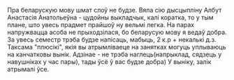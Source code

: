 Пра беларускую мову шмат слоў не будзе. 
Вяла сію дысцыпліну Албут Анастасія Анатольеўна - цудойны выкладчык, калі коратка, то у тым плане, што увесь прадмет прайшоў ну вельмі легка.
На парах напружвацца асоба не прыходзілася, бо беларусую мову я ведаў добра. За увесь семестр трэба будзе напісаць,
мабыць, 2 к.р + некалькі д.з. Таксама "плюсікі", якія вы атрымліваеце на занятках могуць уплываюць на канчатковы вынік.
Адзінае - не трэба наглець(напрыклад, сядзець у навушніках у час пары), тады ўсё ў вас будзе добра)
У выніку, залік атрымалі ўсе. 
